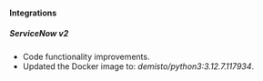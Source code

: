 #### Integrations

##### ServiceNow v2
- Code functionality improvements.
- Updated the Docker image to: *demisto/python3:3.12.7.117934*.